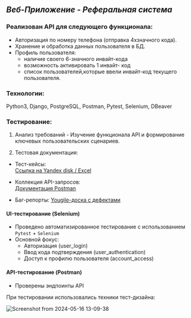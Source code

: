 ## _Веб-Приложение - Реферальная система_

### Реализован API для следующего функционала:

- Авторизация по номеру телефона (отправка 4хзначного кода).
- Хранение и обработка данных пользователя в БД.
- Профиль пользователя:
  - наличие своего 6-значного инвайт-кода
  - возможность активировать 1 инвайт- код
  - список пользователей,которые ввели инвайт-код текущего пользователя.

### Технологии:

Python3, Django, PostgreSQL, Postman, Pytest, Selenium, DBeaver

### Тестирование:

1. Анализ требований - Изучение функционала API и формирование ключевых пользовательских сценариев.

2. Тестовая документация:
- Тест-кейсы:  
  [Ссылка на Yandex disk / Excel](https://disk.yandex.ru/i/G7AxWZUMK2MwCA)

- Коллекция API-запросов:  
  [Документация Postman](https://documenter.getpostman.com/view/34882852/2sB2cYbL64)

- Баг-репорты: 
  [Yougile-доска с дефектами](https://ru.yougile.com/board/3yswzt2l4345)

#### UI-тестирование (Selenium)
- Проведено автоматизированное тестирование с использованием `Pytest` + `Selenium`  
- Основной фокус:  
  - Авторизация (user_login)  
  - Ввод кода подтверждения (user_authentication)  
  - Доступ к профилю пользователя (account_access)   

#### API-тестирование (Postman)
- Проверены эндпоинты API

При тестировании использовались техники тест-дизайна:

![Screenshot from 2024-05-16 13-09-38](https://github.com/ElenaGlu/Referral-system/assets/123466535/447b6f47-5a95-4677-a4fc-281206357cd4)

